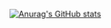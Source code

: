 [![Anurag's GitHub stats](https://github-readme-stats.vercel.app/api?username=Polaroid339)](https://github.com/anuraghazra/github-readme-stats)

